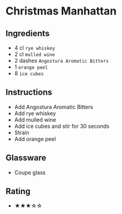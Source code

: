 # Christmas Manhattan

## Ingredients
- 4 cl `rye whiskey`
- 2 cl `mulled wine`
- 2 dashes `Angostura Aromatic Bitters`
- 1 `orange peel`
- 8 `ice cubes`

## Instructions
- Add Angostura Aromatic Bitters
- Add rye whiskey
- Add mulled wine
- Add ice cubes and stir for 30 seconds
- Strain
- Add orange peel

## Glassware
- Coupe glass

## Rating
- ★★★☆☆